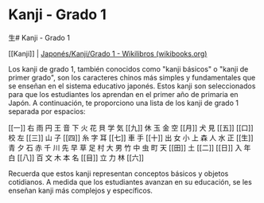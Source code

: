 # Kanji - Grado 1
生# Kanji - Grado 1

[[Kanji]] | [Japonés/Kanji/Grado 1 - Wikilibros (wikibooks.org)](https://es.wikibooks.org/wiki/Japon%C3%A9s/Kanji/Grado_1)

Los kanji de grado 1, también conocidos como "kanji básicos" o "kanji de primer grado", son los caracteres chinos más simples y fundamentales que se enseñan en el sistema educativo japonés. Estos kanji son seleccionados para que los estudiantes los aprendan en el primer año de primaria en Japón. A continuación, te proporciono una lista de los kanji de grado 1 separada por espacios:

[[一]]  右 雨 円 王 音 下 火 花 貝 学 気 [[九]] 休 玉 金 空 [[月]] 犬 見 [[五]] [[口]] 校 左 [[三]] 山 子 [[四]] 糸 字 耳 [[七]] 車 手 [[十]] 出 女 小 上 森 人 水 正 [[生]] 青 夕 石 赤 千 川 先 早 草 足 村 大 男 竹 中 虫 町 天 [[田]] 土 [[二]] [[日]] 入 年 白 [[八]] 百 文 木 本 名 [[目]] 立 力 林 [[六]]

Recuerda que estos kanji representan conceptos básicos y objetos cotidianos. A medida que los estudiantes avanzan en su educación, se les enseñan kanji más complejos y específicos.